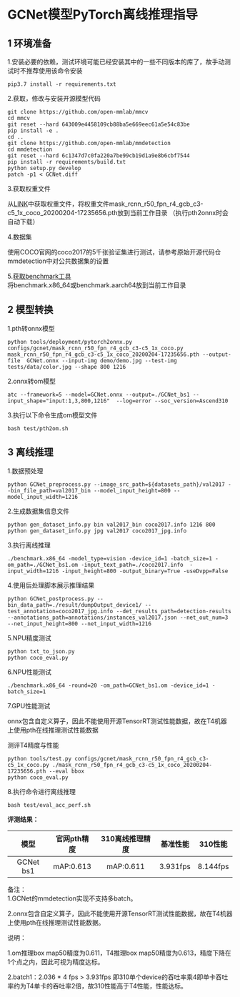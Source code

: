 # GCNet模型PyTorch离线推理指导

## 1 环境准备 

1.安装必要的依赖，测试环境可能已经安装其中的一些不同版本的库了，故手动测试时不推荐使用该命令安装  

```
pip3.7 install -r requirements.txt  
```



2.获取，修改与安装开源模型代码  

```
git clone https://github.com/open-mmlab/mmcv
cd mmcv
git reset --hard 643009e4458109cb88ba5e669eec61a5e54c83be
pip install -e .
cd ..
git clone https://github.com/open-mmlab/mmdetection
cd mmdetection
git reset --hard 6c1347d7c0fa220a7be99cb19d1a9e8b6cbf7544
pip install -r requirements/build.txt
python setup.py develop
patch -p1 < GCNet.diff
```



3.获取权重文件  

从[LINK](https://github.com/open-mmlab/mmdetection/tree/master/configs/gcnet)中获取权重文件，将权重文件mask_rcnn_r50_fpn_r4_gcb_c3-c5_1x_coco_20200204-17235656.pth放到当前工作目录 （执行pth2onnx时会自动下载）

4.数据集     

使用COCO官网的coco2017的5千张验证集进行测试，请参考原始开源代码仓mmdetection中对公共数据集的设置

5.[获取benchmark工具](https://gitee.com/ascend/cann-benchmark/tree/master/infer)  
将benchmark.x86_64或benchmark.aarch64放到当前工作目录  



## 2 模型转换

1.pth转onnx模型

```
python tools/deployment/pytorch2onnx.py configs/gcnet/mask_rcnn_r50_fpn_r4_gcb_c3-c5_1x_coco.py mask_rcnn_r50_fpn_r4_gcb_c3-c5_1x_coco_20200204-17235656.pth --output-file  GCNet.onnx --input-img demo/demo.jpg --test-img tests/data/color.jpg --shape 800 1216
```



2.onnx转om模型

```
atc --framework=5 --model=GCNet.onnx --output=./GCNet_bs1 --input_shape="input:1,3,800,1216"  --log=error --soc_version=Ascend310
```



3.执行以下命令生成om模型文件

```
bash test/pth2om.sh
```



## 3 离线推理

1.数据预处理

```
python GCNet_preprocess.py --image_src_path=${datasets_path}/val2017 --bin_file_path=val2017_bin --model_input_height=800 --model_input_width=1216 
```



2.生成数据集信息文件

```
python gen_dataset_info.py bin val2017_bin coco2017.info 1216 800
python gen_dataset_info.py jpg val2017 coco2017_jpg.info
```



3.执行离线推理

```
./benchmark.x86_64 -model_type=vision -device_id=1 -batch_size=1 -om_path=./GCNet_bs1.om -input_text_path=./coco2017.info  -input_width=1216 -input_height=800 -output_binary=True -useDvpp=False
```



4.使用后处理脚本展示推理结果

```
python GCNet_postprocess.py --bin_data_path=./result/dumpOutput_device1/ --test_annotation=coco2017_jpg.info --det_results_path=detection-results --annotations_path=annotations/instances_val2017.json --net_out_num=3 --net_input_height=800 --net_input_width=1216
```



5.NPU精度测试

```
python txt_to_json.py
python coco_eval.py 
```



6.NPU性能测试

```
./benchmark.x86_64 -round=20 -om_path=GCNet_bs1.om -device_id=1 -batch_size=1
```



7.GPU性能测试

onnx包含自定义算子，因此不能使用开源TensorRT测试性能数据，故在T4机器上使用pth在线推理测试性能数据

测评T4精度与性能

```
python tools/test.py configs/gcnet/mask_rcnn_r50_fpn_r4_gcb_c3-c5_1x_coco.py ./mask_rcnn_r50_fpn_r4_gcb_c3-c5_1x_coco_20200204-17235656.pth --eval bbox
python coco_eval.py
```



8.执行命令进行离线推理

```
bash test/eval_acc_perf.sh
```



 **评测结果：**   

|   模型    | 官网pth精度 | 310离线推理精度 | 基准性能 | 310性能  |
| :-------: | :---------: | :-------------: | :------: | :------: |
| GCNet bs1 |  mAP:0.613  |    mAP:0.611    | 3.931fps | 8.144fps |

备注：  
1.GCNet的mmdetection实现不支持多batch。

2.onnx包含自定义算子，因此不能使用开源TensorRT测试性能数据，故在T4机器上使用pth在线推理测试性能数据。

说明：

1.om推理box map50精度为0.611，T4推理box map50精度为0.613，精度下降在1个点之内，因此可视为精度达标。

2.batch1：2.036 * 4 fps > 3.931fps 即310单个device的吞吐率乘4即单卡吞吐率约为T4单卡的吞吐率2倍，故310性能高于T4性能，性能达标。


